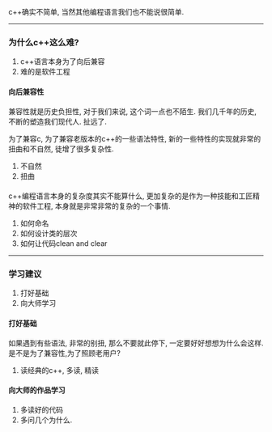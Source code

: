 c++确实不简单, 当然其他编程语言我们也不能说很简单.

---

### 为什么c++这么难?

1. c++语言本身为了向后兼容
2. 难的是软件工程

#### 向后兼容性

兼容性就是历史负担性, 对于我们来说, 这个词一点也不陌生. 我们几千年的历史, 不断的塑造我们现代人. 扯远了.

为了兼容c, 为了兼容老版本的c++的一些语法特性, 新的一些特性的实现就非常的扭曲和不自然, 徒增了很多复杂性.

1. 不自然
2. 扭曲

#### 
c++编程语言本身的复杂度其实不能算什么, 更加复杂的是作为一种技能和工匠精神的软件工程, 本身就是非常非常的复杂的一个事情.
1. 如何命名
2. 如何设计类的层次
3. 如何让代码clean and clear

---

### 学习建议
1. 打好基础
2. 向大师学习

#### 打好基础
如果遇到有些语法, 非常的别扭, 那么不要就此停下, 一定要好好想想为什么会这样. 是不是为了兼容性,为了照顾老用户?
1. 读经典的c++, 多读, 精读

#### 向大师的作品学习
1. 多读好的代码
2. 多问几个为什么.
